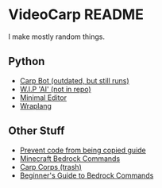 
# VideoCarp README
I make mostly random things. <br>
## Python
* [Carp Bot (outdated, but still runs)](https://github.com/VideoCarp/CarpBot)
* [W.I.P 'AI' (not in repo)](https://hasteb.in/jowikefo.py)
* [Minimal Editor](https://github.com/VideoCarp/minimal_editor)
* [Wraplang](https://github.com/VideoCarp/wraplang)
## Other Stuff
* [Prevent code from being copied guide](https://gist.github.com/VideoCarp/100a3aca0144c5bec2a7670ee4911988)<br>
* [Minecraft Bedrock Commands](https://gist.github.com/VideoCarp/eeaf915a2361d93f0fd8cf2c72d6db64)<br>
* [Carp Corps (trash)](https://github.com/VideoCarp/carpcorps)<br>
* [Beginner's Guide to Bedrock Commands](https://videocarp.github.io/website/)
